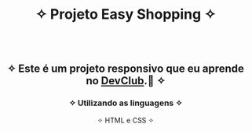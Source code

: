 <div align="center">
  
# ✧ Projeto Easy Shopping ✧
<br> <br>

## ✧ Este é um projeto responsivo que eu aprende no <a href="https://rodolfomori.com.br/devclub/" target="_blank">DevClub</a>.:rocket: ✧

### ✧ Utilizando as linguagens ✧
✧ HTML e CSS ✧
  </div>
